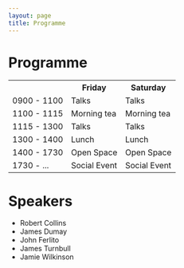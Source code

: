 ```yaml
---                                                                                                                        
layout: page
title: Programme
--- 
```


Programme
=========

<table id="schedule">
	<tr>
		<td class="times"></td>
		<th>Friday</th>
		<th>Saturday</th>
	</tr>
	<tr>
		<td class="times">0900 - 1100</td>
		<td>Talks</td>
		<td>Talks</td>
	</tr>
	<tr>
		<td class="times">1100 - 1115</td>
		<td>Morning tea</td>
		<td>Morning tea</td>
	</tr>
	<tr>
		<td class="times">1115 - 1300</td>
		<td>Talks</td>
		<td>Talks</td>
	</tr>
	<tr>
		<td class="times">1300 - 1400</td>
		<td>Lunch</td>
		<td>Lunch</td>
	</tr>
	<tr>
		<td class="times">1400 - 1730</td>
		<td>Open Space</td>
		<td>Open Space</td>
	</tr>
	<tr>
		<td class="times">1730 - ...</td>
		<td>Social Event</td>
		<td>Social Event</td>
	</tr>
</table>

Speakers
========

* Robert Collins
* James Dumay
* John Ferlito
* James Turnbull
* Jamie Wilkinson
